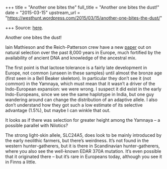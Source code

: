 +++
title = "Another one bites the"
full_title = "Another one bites the dust!"
date = "2015-03-15"
upstream_url = "https://westhunt.wordpress.com/2015/03/15/another-one-bites-the-dust/"

+++
Source: [here](https://westhunt.wordpress.com/2015/03/15/another-one-bites-the-dust/).

Another one bites the dust!

Iain Mathieson and the Reich-Patterson crew have a new
[paper](http://biorxiv.org/content/early/2015/03/13/016477) out on
natural selection over the past 8,000 years in Europe, much fortified by
the availability of ancient DNA and knowledge of the ancestral mix.

The first point is that lactose tolerance is a fairly late development
in Europe, not common (unseen in these samples) until almost the bronze
age (first seen in a Bell Beaker skeleton). In particular they don’t
see it (not common) in the Yamnaya, which must mean that it wasn’t a
driver of the Indo-European expansion: we were wrong. I suspect it did
exist in the early Indo-Europeans, since we see the same haplotype in
India, but one guy wandering around can change the distribution of an
adaptive allele. I also don’t understand how they got such a low
estimate of its selective advantage (1.5%), but maybe I can winkle that
out.

It looks as if there was selection for greater height among the Yamnaya
– a possible parallel with Nilotics?

The strong light-skin allele, SLC24A5, does look to be mainly introduced
by the early neolithic farmers, but there’s weirdness. It’s not found
in the western hunter-gatherers, but it is there in Scandinavian
hunter-gatherers, where you also see the well-known EDAR 370A mutation.
It’s even possible that it originated there – but it’s rare in Europeans
today, although you see it in Finns a little.











